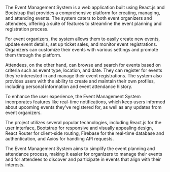 The Event Management System is a web application built using React.js and Bootstrap that provides a comprehensive platform for creating, managing, and attending events. The system caters to both event organizers and attendees, offering a suite of features to streamline the event planning and registration process.

For event organizers, the system allows them to easily create new events, update event details, set up ticket sales, and monitor event registrations. Organizers can customize their events with various settings and promote them through the platform.

Attendees, on the other hand, can browse and search for events based on criteria such as event type, location, and date. They can register for events they're interested in and manage their event registrations. The system also provides users with the ability to create and maintain their own profiles, including personal information and event attendance history.

To enhance the user experience, the Event Management System incorporates features like real-time notifications, which keep users informed about upcoming events they've registered for, as well as any updates from event organizers.

The project utilizes several popular technologies, including React.js for the user interface, Bootstrap for responsive and visually appealing design, React Router for client-side routing, Firebase for the real-time database and authentication, and Axios for handling API requests.

The Event Management System aims to simplify the event planning and attendance process, making it easier for organizers to manage their events and for attendees to discover and participate in events that align with their interests.
